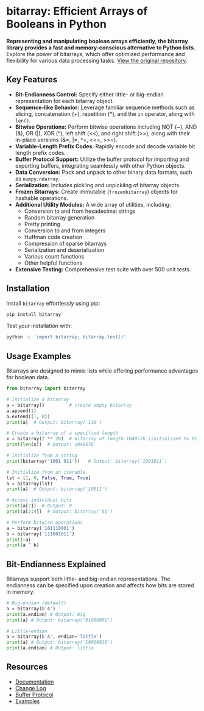 # bitarray: Efficient Arrays of Booleans in Python

**Representing and manipulating boolean arrays efficiently, the bitarray library provides a fast and memory-conscious alternative to Python lists.**  Explore the power of bitarrays, which offer optimized performance and flexibility for various data processing tasks.  [View the original repository](https://github.com/ilanschnell/bitarray).

## Key Features

*   **Bit-Endianness Control:** Specify either little- or big-endian representation for each bitarray object.
*   **Sequence-like Behavior:** Leverage familiar sequence methods such as slicing, concatenation (+), repetition (*), and the `in` operator, along with `len()`.
*   **Bitwise Operations:** Perform bitwise operations including NOT (~), AND (&), OR (|), XOR (^), left shift (<<), and right shift (>>), along with their in-place versions (&=, |=, ^=, <<=, >>=).
*   **Variable-Length Prefix Codes:** Rapidly encode and decode variable bit length prefix codes.
*   **Buffer Protocol Support:** Utilize the buffer protocol for importing and exporting buffers, integrating seamlessly with other Python objects.
*   **Data Conversion:** Pack and unpack to other binary data formats, such as `numpy.ndarray`.
*   **Serialization:** Includes pickling and unpickling of bitarray objects.
*   **Frozen Bitarrays:** Create immutable (`frozenbitarray`) objects for hashable operations.
*   **Additional Utility Modules:** A wide array of utilities, including:
    *   Conversion to and from hexadecimal strings
    *   Random bitarray generation
    *   Pretty printing
    *   Conversion to and from integers
    *   Huffman code creation
    *   Compression of sparse bitarrays
    *   Serialization and deserialization
    *   Various count functions
    *   Other helpful functions
*   **Extensive Testing:** Comprehensive test suite with over 500 unit tests.

## Installation

Install `bitarray` effortlessly using pip:

```bash
pip install bitarray
```

Test your installation with:

```bash
python -c 'import bitarray; bitarray.test()'
```

## Usage Examples

Bitarrays are designed to mimic lists while offering performance advantages for boolean data.

```python
from bitarray import bitarray

# Initialize a bitarray
a = bitarray()         # create empty bitarray
a.append(1)
a.extend([1, 0])
print(a)  # Output: bitarray('110')

# Create a bitarray of a specified length
x = bitarray(2 ** 20)  # bitarray of length 1048576 (initialized to 0)
print(len(x))  # Output: 1048576

# Initialize from a string
print(bitarray('1001 011'))   # Output: bitarray('1001011')

# Initialize from an iterable
lst = [1, 0, False, True, True]
a = bitarray(lst)
print(a)  # Output: bitarray('10011')

# Access individual bits
print(a[2])  # Output: 0
print(a[2:4])  # Output: bitarray('01')

# Perform bitwise operations
a = bitarray('101110001')
b = bitarray('111001011')
print(~a)
print(a ^ b)
```

## Bit-Endianness Explained

Bitarrays support both little- and big-endian representations.  The endianness can be specified upon creation and affects how bits are stored in memory.

```python
# Big-endian (default)
a = bitarray(b'A')
print(a.endian) # Output: big
print(a) # Output: bitarray('01000001')

# Little-endian
a = bitarray(b'A', endian='little')
print(a) # Output: bitarray('10000010')
print(a.endian) # Output: little
```

## Resources

*   [Documentation](https://github.com/ilanschnell/bitarray)
*   [Change Log](https://github.com/ilanschnell/bitarray/blob/master/doc/changelog.rst)
*   [Buffer Protocol](https://github.com/ilanschnell/bitarray/blob/master/doc/buffer.rst)
*   [Examples](https://github.com/ilanschnell/bitarray/tree/master/examples)